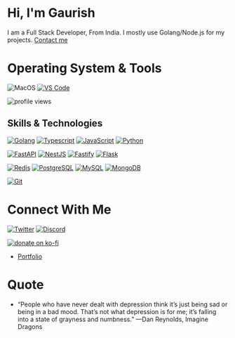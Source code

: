 <h1 align="left">Hi, I'm Gaurish</h1>
<p align="left">I am a Full Stack Developer, From India. I mostly use Golang/Node.js for my projects. <a target="_blank" href="https://apidev234.wtf/contact">Contact me</a></p>

# Operating System & Tools
![MacOS](https://img.shields.io/badge/macOS-Monterey-292e33?style=for-the-badge&logo=apple&logoColor=ffffff)
[![VS Code](https://img.shields.io/badge/IDE-VSCode-%23007ACC?style=for-the-badge&logo=Visual-studio-code)](https://code.visualstudio.com/)

<p align="left"> <img src="https://komarev.com/ghpvc/?username=apidev234&label=Profile%20views&color=0e75b6&style=for-the-badge" alt="profile views" /> </p>

## Skills & Technologies
[![Golang](https://img.shields.io/badge/-Golang-00ADD8?style=for-the-badge&logo=go&logoColor=ffffff)](https://golang.org/)
[![Typescript](https://img.shields.io/badge/-Typescript-%23F7DF1C?style=for-the-badge&logo=typescript&logoColor=000000&labelColor=blue&color=blue)](https://www.typescriptlang.org/)
[![JavaScript](https://img.shields.io/badge/-JavaScript-%23F7DF1C?style=for-the-badge&logo=javascript&logoColor=000000&labelColor=%23F7DF1C&color=%23FFCE5A)](https://www.javascript.com/)
[![Python](https://img.shields.io/badge/-Python-3776AB?style=for-the-badge&logo=python&logoColor=ffffff)](https://www.python.org/)

[![FastAPI](https://img.shields.io/badge/-FastAPI-092E20?style=for-the-badge&logo=FastAPI&logoColor=ffffff)](https://fastapi.tiangolo.com)
[![NestJS](https://img.shields.io/badge/-NestJS-red?style=for-the-badge&logo=nestjs&logoColor=ffffff)](https://nestjs.com)
[![Fastify](https://img.shields.io/badge/-Fastify-092E20?style=for-the-badge&logo=Fastify&logoColor=ffffff)](https://fastify.io)
[![Flask](https://img.shields.io/badge/-Flask-000000?style=for-the-badge&logo=Flask&logoColor=ffffff)](https://flask.palletsprojects.com/)

[![Redis](https://img.shields.io/badge/-Redis-DC382D?style=for-the-badge&logo=Redis&logoColor=ffffff)](https://redis.io/)
[![PostgreSQL](https://img.shields.io/badge/-PostgreSQL-4479A1?style=for-the-badge&logo=PostgreSQL&logoColor=ffffff)](https://www.postgresql.org/)
[![MySQL](https://img.shields.io/badge/-MySQL-4479A1?style=for-the-badge&logo=MySQL&logoColor=ffffff)](https://www.mysql.com/)
[![MongoDB](https://img.shields.io/badge/-MongoDB-47A248?style=for-the-badge&logo=MongoDB&logoColor=ffffff)](https://www.mongodb.com/)

[![Git](https://img.shields.io/badge/-Git-%23F05032?style=for-the-badge&logo=git&logoColor=%23ffffff)](https://git-scm.com/)

# Connect With Me
[![Twitter](https://img.shields.io/badge/ApiDev234-blue?style=for-the-badge&logo=twitter&logoColor=ffffff)](https://twitter.com/ApiDev234)
[![Discord](https://img.shields.io/badge/ApiDev234-5865F2?style=for-the-badge&logo=discord&logoColor=ffffff)](https://discord.com/users/238390268548612097)

[![donate on ko-fi](https://img.shields.io/badge/-Donate-FF5E5B?logo=ko-fi&logoColor=white&style=for-the-badge)](https://ko-fi.com/apidev234)
- [Portfolio](https://apidev234.wtf)

# Quote
- “People who have never dealt with depression think it’s just being sad or being in a bad mood. That’s not what depression is for me; it’s falling into a state of grayness and numbness.” —Dan Reynolds, Imagine Dragons

